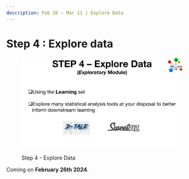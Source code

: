 ```yaml
---
description: Feb 26 – Mar 11 | Explore Data
---
```


# Step 4 : Explore data

<figure><img src="../.gitbook/assets/MEDomicsLab-TestingPhase-12.png" alt=""><figcaption><p>Step 4 - Explore Data</p></figcaption></figure>

Coming on **February 26th 2024**.
